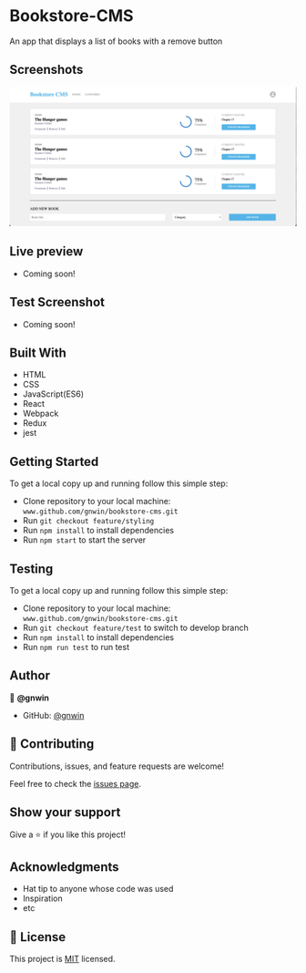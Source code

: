 # Bookstore-CMS

An app that displays a list of books with a remove button

## Screenshots

<img src="./src/assets/images/Screenshot 2022-05-07 at 8.02.01 PM.png">

## Live preview

<!-- [math-magicians link](https://chimerical-genie-870ea7.netlify.app) -->
- Coming soon!

## Test Screenshot

<!-- <img src="./src/assets/images/Screenshot 2022-05-05 at 10.52.19 AM.png"> -->
- Coming soon!

## Built With

- HTML
- CSS
- JavaScript(ES6)
- React
- Webpack
- Redux
- jest

## Getting Started

To get a local copy up and running follow this simple step:

- Clone repository to your local machine: `www.github.com/gnwin/bookstore-cms.git`
- Run `git checkout feature/styling`
- Run `npm install` to install dependencies
- Run `npm start` to start the server

## Testing

To get a local copy up and running follow this simple step:

- Clone repository to your local machine: `www.github.com/gnwin/bookstore-cms.git`
- Run `git checkout feature/test` to switch to develop branch
- Run `npm install` to install dependencies
- Run `npm run test` to run test

## Author

👤 **@gnwin**

- GitHub: [@gnwin](https://github.com/gnwin)

## 🤝 Contributing

Contributions, issues, and feature requests are welcome!

Feel free to check the [issues page](../../issues/).

## Show your support

Give a ⭐️ if you like this project!

## Acknowledgments

- Hat tip to anyone whose code was used
- Inspiration
- etc

## 📝 License

This project is [MIT](./LICENSE) licensed.
